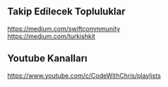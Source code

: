 ## Takip Edilecek Topluluklar
https://medium.com/swiftcommmunity </br>
https://medium.com/turkishkit



## Youtube Kanalları
https://www.youtube.com/c/CodeWithChris/playlists
